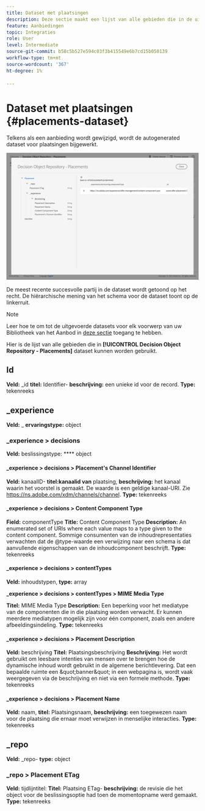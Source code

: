 ```yaml
---
title: Dataset met plaatsingen
description: Deze sectie maakt een lijst van alle gebieden die in de uitgevoerde dataset voor plaatsingen worden gebruikt.
feature: Aanbiedingen
topic: Integraties
role: User
level: Intermediate
source-git-commit: b58c5b527e594c03f3b415549e6b7cd15b050139
workflow-type: tm+mt
source-wordcount: '367'
ht-degree: 1%

---
```


# Dataset met plaatsingen {#placements-dataset}

Telkens als een aanbieding wordt gewijzigd, wordt de autogenerated dataset voor plaatsingen bijgewerkt.

![](../../assets/dataset-placements.png)

De meest recente succesvolle partij in de dataset wordt getoond op het recht. De hiërarchische mening van het schema voor de dataset toont op de linkerruit.

>[!NOTE]
>
>Leer hoe te om tot de uitgevoerde datasets voor elk voorwerp van uw Bibliotheek van het Aanbod in [deze sectie](../export-catalog/access-dataset.md) toegang te hebben.

Hier is de lijst van alle gebieden die in **[!UICONTROL Decision Object Repository - Placements]** dataset kunnen worden gebruikt.

<!--A placement describes a location or place in a personalized message. It is used to set technical constraints for content that the personalization decision supplies. The placement also represents a request to produce certain types of metrics when an experience event is produced where this placement is involved. For instance, the placement facilitates a personalized clickable image inside an email shown to an end-user. The placement may for instance request from the assembled experience that the click on its image gets reported in an experience event with a metric https://ns.adobe.com/xdm/data/metrics/web/linkclicks and a reference to this placement.-->

## Id

**Veld:** _id 
**titel:** Identifier-
**beschrijving:** een unieke id voor de record.
**Type:** tekenreeks

## _experience

**Veld:** _
**ervaringstype:** object

### _experience > decisions

**Veld:** beslissingstype:
**** object

#### _experience > decisions > Placement&#39;s Channel Identifier

**Veld:** kanaalID-
**titel:kanaalid van** plaatsing, 
**beschrijving:** het kanaal waarin het voorstel is gemaakt. De waarde is een geldige kanaal-URI. Zie https://ns.adobe.com/xdm/channels/channel.
**Type:** tekenreeks

#### _experience > decisions > Content Component Type

**Field:** componentType 
**Title:** Content Component Type 
**Description:** An enumerated set of URIs where each value maps to a type given to the content component. Sommige consumenten van de inhoudrepresentaties verwachten dat de @type-waarde een verwijzing naar een schema is dat aanvullende eigenschappen van de inhoudcomponent beschrijft.
**Type:** tekenreeks

#### _experience > decisions > contentTypes

**Veld:** inhoudstypen, 
**type:** array

**_experience > decisions > contentTypes > MIME Media Type**

**Titel:** MIME Media Type 
**Description:** Een beperking voor het mediatype van de componenten die in die plaatsing worden verwacht. Er kunnen meerdere mediatypen mogelijk zijn voor één component, zoals een andere afbeeldingsindeling.
**Type:** tekenreeks

#### _experience > decisions > Placement Description

**Veld:** beschrijving 
**Titel:** Plaatsingsbeschrijving 
**Beschrijving:** Het wordt gebruikt om leesbare intenties van mensen over te brengen hoe de dynamische inhoud wordt gebruikt in de algemene berichtlevering. Dat een bepaalde ruimte een \&quot;banner\&quot; in een webpagina is, wordt vaak weergegeven via de beschrijving en niet via een formele methode.
**Type:** tekenreeks

#### _experience > decisions > Placement Name

**Veld:** naam, 
**titel:** Plaatsingsnaam, 
**beschrijving:** een toegewezen naam voor de plaatsing die ernaar moet verwijzen in menselijke interacties.
**Type:** tekenreeks

## _repo

**Veld:** _repo-
**type:** object

### _repo > Placement ETag

**Veld:** tijdlijntitel:
**Titel:** Plaatsing ETag-
**beschrijving:** de revisie die het object voor de beslissingsoptie had toen de momentopname werd gemaakt.
**Type:** tekenreeks
